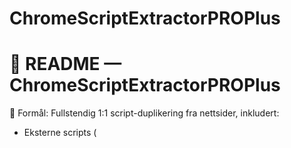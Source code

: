 # ChromeScriptExtractorPROPlus

📄 README — ChromeScriptExtractorPROPlus
========================================

🧠 Formål:
Fullstendig 1:1 script-duplikering fra nettsider, inkludert:
- Eksterne scripts (<script src=...>)
- Inline <script> innhold
- Dynamiske eval() / innerHTML / injiserte scripts

📦 Innhold generert:
--------------------
- /external/       → Nedlastede eksterne .js-filer
- /inline/         → Inline scripts lagret som .txt
- /dynamic/        → Eval, innerHTML eller funksjonelle scripts
- metadata.json    → Informasjon om alle funn
- warplus_scripts_extracted.zip → Alt samlet i én ZIP

🛠️ Installasjon:
------------------
1. Pakk ut ChromeScriptExtractorPROPlus.zip
2. Gå til chrome://extensions/
3. Aktiver "Developer Mode"
4. Klikk "Load unpacked" og velg den utpakkede mappen

🚀 Bruk:
---------
1. Gå til ønsket nettside i Chrome
2. Klikk på extension-ikonet
3. Script-filer vil automatisk lastes ned:
   - Eksterne -> /external/
   - Inline    -> /inline/
   - Dynamisk  -> /dynamic/
4. metadata.json gir oversikt over alt som ble funnet

🧪 Eksempel fra metadata.json:
-------------------------------
{
  "external": [
    { "url": "https://cdn.example.com/app.js", "filename": "external/app.js", "size": 5823 }
  ],
  "inline": [
    { "index": 0, "filename": "inline/inline_script_0.txt", "size": 243 }
  ],
  "dynamic": [
    { "tag": "DIV", "index": 12, "filename": "dynamic/dynamic_script_12.txt", "snippet_length": 300 }
  ]
}

⚠️ Teknisk Merknad:
-------------------
- ZIP bygges i bakgrunnen ved hjelp av JSZip
- chrome.downloads API brukes for å lagre alle filer
- Eval()/innerHTML spores gjennom tekstlig heuristikk

☠️ Ansvarsfraskrivelse:
-------------------------
Dette verktøyet er laget for etisk bruk, analyse og sikkerhetsformål. Bruk på eget ansvar.
